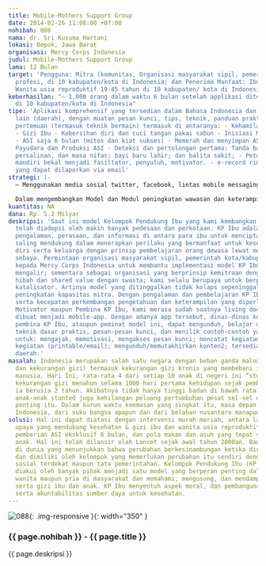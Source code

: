 ```yaml
---
title: Mobile-Mothers Support Group
date: 2014-02-26 11:08:00 +07:00
nohibah: 088
nama: dr. Sri Kusuma Hartani
lokasi: Depok, Jawa Barat
organisasi: Mercy Corps Indonesia
judul: Mobile-Mothers Support Group
lama: 12 Bulan
target: 'Pengguna: Mitra (komunitas, Organisasi masyarakat sipil, pemerintah, organisasi
  profesi, di 10 kabupaten/kota di Indonesia; dan Penerima Manfaat: Ibu Hamil, dan
  Wanita usia reproduktif 19-45 tahun di 10 kabupaten/ kota di Indonesia.'
keberhasilan: "– 1,000 orang dalam waktu 6 bulan setelah applikasi diterbitkan – Mitra
  di 10 kabupaten/kota di Indonesia"
tipe: 'Aplikasi komprehensif yang tersedian dalam Bahasa Indonesia dan beberapa bahasa
  lain (daerah), dengan muatan pesan kunci, tips, teknik, panduan praktis fasilitasi
  pertemuan (termasuk teknik bermain) termasuk di antaranya: - Kehamilan yang menyenangkan
  - Gizi Ibu - Kebersihan diri dan cuci tangan pakai sabun - Inisiasi Menyusu Dini
  - ASI saja 6 bulan (mitos dan kiat sukses) - Memerah dan menyimpan ASI perah - Mengenal
  Payudara dan Produksi ASI - Deteksi dan pertolongan pertama: Tanda bahaya pada kehamilan,
  persalinan, dan masa nifas; bayi baru lahir; dan balita sakit; - Petunjuk belajar
  mandiri bekal menjadi fasiltator, penyuluh, motivator. - e-record ringkasan kegiatan
  yang dapat dilaporkan via email'
strategi: |-
  – Menggunakan media sosial twitter, facebook, lintas mobile messaging apps dengan komunitas, kabupaten, kecamatan, kelurahan. Melakukan kampanye, mengikuti pameran dan melaksanakan peluncuran massal dalam rangka memperingati hari Ibu (22 Desember), hari kesehatan nasional (12 November), pekan ASI sedunia (1-7 Agustus), dan/atau Hari Wanita sedunia (8 Maret), dan sebagainya.

  Dalam mengembangkan Model dan Modul peningkatan wawasan dan keterampilan Mercy Corps Indonesia senantiasa menggabungkan konsep, penyusunan dan ujicoba dengan melibatkan mitra dan kelompok sasaran. Sehingga muatan selalu disesuaikan dengan konteks setempat dan dapat dengan mudah digunakan, menjadi rujukan, dan disebarluaskan.
kuantitas: NA
dana: Rp. 5.2 Milyar
deskripsi: 'Saat ini model Kelompok Pendukung Ibu yang kami kembangkan di Indonesia
  telah diadopsi oleh makin banyak pedesaan dan perkotaan. KP Ibu adalah sarana berbagi
  pengalaman, perasaan, dan informasi di antara para ibu untuk menciptakan suasana
  saling mendukung dalam menerapkan perilaku yang bermanfaat untuk kesehatan & gizi
  diri serta keluarga dengan prinsip pembelajaran orang dewasa lewat mekanisme kelompok
  sebaya. Permintaan organisasi masyarakat sipil, pemerintah kota/kabupaten di Indonesia
  kepada Mercy Corps Indonesia untuk membantu implementasi model KP Ibu pun terus
  mengalir; sementara sebagai organisasi yang berprinsip kemitraan dengan sumber dana
  hibah dan shared value dengan swasta; kami selalu berupaya untuk berperan sebagai
  katalisator. Artinya model yang ditinggalkan tidak kolaps sepeninggal pendampingan
  peningkatan kapasitas mitra. Dengan pengalaman dan pembelajaran KP Ibu selama ini
  serta kecepatan perkembangan pengetahuan dan keterampilan yang diperlukan seorang
  Motivator maupun Pembina KP Ibu, kami merasa sudah saatnya living document KP Ibu
  dibuat menjadi mobile-app. Dengan adanya app tersebut, dinas-dinas kesehatan, motivator,
  pembina KP Ibu, ataupun peminat model ini, dapat mengunduh, belajar mandiri, dan
  teknik dasar praktis, pesan-pesan kunci, dan menilik contoh-contoh yang dibutuhkan
  untuk: mengajak, memotivasi, mengakses pesan kunci; mencatat kegiatan; melaporkan
  kegiatan (printable/email); mengunduh/memutakhirkan konten2; tersedia dalam bahasa
  daerah.'
masalah: Indonesia merupakan salah satu negara dengan beban ganda malnutrisi (obesitas
  dan kekurangan gizi) termasuk kekurangan gizi kronis yang membebani indeks pembangunan
  manusia. Hari Ini, rata-rata 4 dari setiap 10 anak di negeri ini “stunted”, dampak
  kekurangan gizi menahun selama 1000 hari pertama kehidupan sejak pembuahan hingga
  ia berusia 2 tahun. Akibatnya tidak hanya tinggi badan di bawah rata-rata sebayanya,
  anak-anak stunted juga kehilangan peluang pertumbuhan pesat sel-sel otak di masa-masa
  penting itu. Dalam kurun waktu keemasan yang singkat itu, masa depan generasi penerus
  Indonesia, dari suku bangsa apapun dan dari belahan nusantara manapun ditentukan.
solusi: Hal ini dapat diatasi dengan intervensi murah meriah, antara lain melalui
  upaya yang mendukung kesehatan & gizi ibu dan wanita usia reproduktif lainnya, mengawal
  pemberian ASI eksklusif 6 bulan, dan pola makan dan asuh yang tepat sesuai usia
  anak. Hal ini telah dilansir oleh Lancet sejak awal tahun 2000an. Banyak pembelajaran
  di dunia yang menunjukkan bahwa perubahan berkesinambungan ketika dicetuskan, dilaksanakan,
  dan dimiliki oleh kelompok yang memerlukan perubahan itu sendiri dengan dukungan
  sosial terdekat maupun tata pemerintahan. Kelompok Pendukung Ibu (KP Ibu) telah
  diakui oleh banyak pihak menjadi satu model yang berperan penting dalam pemberdayaan
  wanita maupun pria di masyarakat dan memahami, mengusung, dan mendampingi isu kesehatan
  serta gizi ibu dan anak. KP Ibu menyentuh aspek moral, dan pembangunan sosial kemasyarakatan
  serta akuntabilitas sumber daya untuk kesehatan.
---
```


![088](/static/img/hibahcms/088.png){: .img-responsive }{: width="350" }

### {{ page.nohibah }} - {{ page.title }}

{{ page.deskripsi }}
